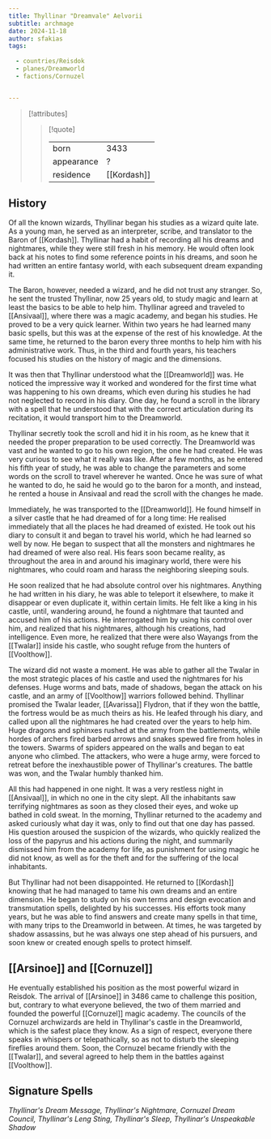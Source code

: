 ```yaml
---
title: Thyllinar "Dreamvale" Aelvorii
subtitle: archmage
date: 2024-11-18
author: sfakias
tags:
  
  - countries/Reisdok
  - planes/Dreamworld
  - factions/Cornuzel


---
```

> [!attributes]
> 
> > [!quote]
> >
> > | | |
> > | --- | --- |
> > | born | 3433 |
> > | appearance | ? |
> > | residence | [[Kordash]] |

## History

Of all the known wizards, Thyllinar began his studies as a wizard quite late. As a young man, he served as an interpreter, scribe, and translator to the Baron of [[Kordash]]. Thyllinar had a habit of recording all his dreams and nightmares, while they were still fresh in his memory. He would often look back at his notes to find some reference points in his dreams, and soon he had written an entire fantasy world, with each subsequent dream expanding it.

The Baron, however, needed a wizard, and he did not trust any stranger. So, he sent the trusted Thyllinar, now 25 years old, to study magic and learn at least the basics to be able to help him. Thyllinar agreed and traveled to [[Ansivaal]], where there was a magic academy, and began his studies. He proved to be a very quick learner. Within two years he had learned many basic spells, but this was at the expense of the rest of his knowledge. At the same time, he returned to the baron every three months to help him with his administrative work. Thus, in the third and fourth years, his teachers focused his studies on the history of magic and the dimensions.

It was then that Thyllinar understood what the [[Dreamworld]] was. He noticed the impressive way it worked and wondered for the first time what was happening to his own dreams, which even during his studies he had not neglected to record in his diary. One day, he found a scroll in the library with a spell that he understood that with the correct articulation during its recitation, it would transport him to the Dreamworld.

Thyllinar secretly took the scroll and hid it in his room, as he knew that it needed the proper preparation to be used correctly. The Dreamworld was vast and he wanted to go to his own region, the one he had created. He was very curious to see what it really was like. After a few months, as he entered his fifth year of study, he was able to change the parameters and some words on the scroll to travel wherever he wanted. Once he was sure of what he wanted to do, he said he would go to the baron for a month, and instead, he rented a house in Ansivaal and read the scroll with the changes he made.

Immediately, he was transported to the [[Dreamworld]]. He found himself in a silver castle that he had dreamed of for a long time: He realised immediately that all the places he had dreamed of existed. He took out his diary to consult it and began to travel his world, which he had learned so well by now. He began to suspect that all the monsters and nightmares he had dreamed of were also real. His fears soon became reality, as throughout the area in and around his imaginary world, there were his nightmares, who could roam and harass the neighboring sleeping souls.

He soon realized that he had absolute control over his nightmares. Anything he had written in his diary, he was able to teleport it elsewhere, to make it disappear or even duplicate it, within certain limits. He felt like a king in his castle, until, wandering around, he found a nightmare that taunted and accused him of his actions. He interrogated him by using his control over him, and realized that his nightmares, although his creations, had intelligence. Even more, he realized that there were also Wayangs from the [[Twalar]] inside his castle, who sought refuge from the hunters of [[Voolthow]].

The wizard did not waste a moment. He was able to gather all the Twalar in the most strategic places of his castle and used the nightmares for his defenses. Huge worms and bats, made of shadows, began the attack on his castle, and an army of [[Voolthow]] warriors followed behind. Thyllinar promised the Twalar leader, [[Avarissa]] Flydron, that if they won the battle, the fortress would be as much theirs as his. He leafed through his diary, and called upon all the nightmares he had created over the years to help him. Huge dragons and sphinxes rushed at the army from the battlements, while hordes of archers fired barbed arrows and snakes spewed fire from holes in the towers. Swarms of spiders appeared on the walls and began to eat anyone who climbed. The attackers, who were a huge army, were forced to retreat before the inexhaustible power of Thyllinar's creatures. The battle was won, and the Twalar humbly thanked him.

All this had happened in one night. It was a very restless night in [[Ansivaal]], in which no one in the city slept. All the inhabitants saw terrifying nightmares as soon as they closed their eyes, and woke up bathed in cold sweat. In the morning, Thyllinar returned to the academy and asked curiously what day it was, only to find out that one day has passed. His question aroused the suspicion of the wizards, who quickly realized the loss of the papyrus and his actions during the night, and summarily dismissed him from the academy for life, as punishment for using magic he did not know, as well as for the theft and for the suffering of the local inhabitants.

But Thyllinar had not been disappointed. He returned to [[Kordash]] knowing that he had managed to tame his own dreams and an entire dimension. He began to study on his own terms and design evocation and transmutation spells, delighted by his successes. His efforts took many years, but he was able to find answers and create many spells in that time, with many trips to the Dreamworld in between. At times, he was targeted by shadow assassins, but he was always one step ahead of his pursuers, and soon knew or created enough spells to protect himself.

## [[Arsinoe]] and [[Cornuzel]]

He eventually established his position as the most powerful wizard in Reisdok. The arrival of [[Arsinoe]] in 3486 came to challenge this position, but, contrary to what everyone believed, the two of them married and founded the powerful [[Cornuzel]] magic academy. The councils of the Cornuzel archwizards are held in Thyllinar's castle in the Dreamworld, which is the safest place they know. As a sign of respect, everyone there speaks in whispers or telepathically, so as not to disturb the sleeping fireflies around them. Soon, the Cornuzel became friendly with the [[Twalar]], and several agreed to help them in the battles against [[Voolthow]].

## Signature Spells

*Thyllinar's Dream Message, Thyllinar's Nightmare, Cornuzel Dream Council, Thyllinar's Leng Sting, Thyllinar's Sleep, Thyllinar's Unspeakable Shadow*